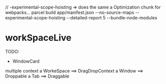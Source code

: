 



// -experimental-scope-hoisting => does the same a Optimization chunk for webpacks...
parcel build app/manifest.json --no-source-maps --experimental-scope-hoisting --detailed-report 5 --bundle-node-modules
# workSpaceLive

TODO:
  - WindowCard

  multiple context
    a WorkeSpace ==> DragDropContext
        a Window ==> Droppable
           a Tab ==> Draggable

